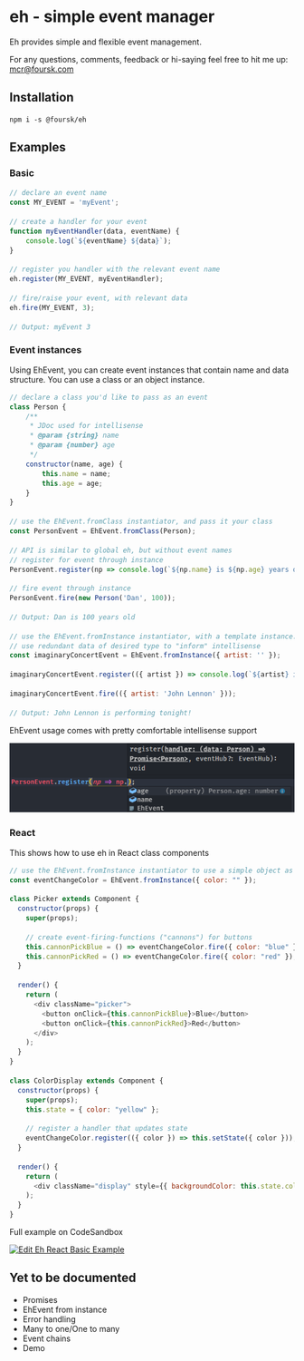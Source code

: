 # eh - simple event manager

Eh provides simple and flexible event management.

For any questions, comments, feedback or hi-saying feel free to hit me up:
mcr@foursk.com

## Installation
    npm i -s @foursk/eh

## Examples

### Basic
```javascript
// declare an event name
const MY_EVENT = 'myEvent';

// create a handler for your event
function myEventHandler(data, eventName) {
    console.log(`${eventName} ${data}`);
}

// register you handler with the relevant event name
eh.register(MY_EVENT, myEventHandler);

// fire/raise your event, with relevant data
eh.fire(MY_EVENT, 3);

// Output: myEvent 3
```

### Event instances
Using EhEvent, you can create event instances that contain name and data structure.
You can use a class or an object instance.
```javascript
// declare a class you'd like to pass as an event
class Person {
    /**
     * JDoc used for intellisense
     * @param {string} name 
     * @param {number} age 
     */
    constructor(name, age) {
        this.name = name;
        this.age = age;
    }
}

// use the EhEvent.fromClass instantiator, and pass it your class
const PersonEvent = EhEvent.fromClass(Person);

// API is similar to global eh, but without event names
// register for event through instance
PersonEvent.register(np => console.log(`${np.name} is ${np.age} years old`));

// fire event through instance
PersonEvent.fire(new Person('Dan', 100));

// Output: Dan is 100 years old

// use the EhEvent.fromInstance instantiator, with a template instance. 
// use redundant data of desired type to "inform" intellisense
const imaginaryConcertEvent = EhEvent.fromInstance({ artist: '' });

imaginaryConcertEvent.register(({ artist }) => console.log(`${artist} is performing tonight!`));

imaginaryConcertEvent.fire(({ artist: 'John Lennon' }));

// Output: John Lennon is performing tonight!
```

EhEvent usage comes with pretty comfortable intellisense support

![alt text](https://github.com/Foursk-main/eh/raw/master/examples/snips/ehEventIntellisense.png "Intellisense support")

### React
This shows how to use eh in React class components
```javascript
// use the EhEvent.fromInstance instantiator to use a simple object as an event template
const eventChangeColor = EhEvent.fromInstance({ color: "" });

class Picker extends Component {
  constructor(props) {
    super(props);

    // create event-firing-functions ("cannons") for buttons
    this.cannonPickBlue = () => eventChangeColor.fire({ color: "blue" });
    this.cannonPickRed = () => eventChangeColor.fire({ color: "red" });
  }

  render() {
    return (
      <div className="picker">
        <button onClick={this.cannonPickBlue}>Blue</button>
        <button onClick={this.cannonPickRed}>Red</button>
      </div>
    );
  }
}

class ColorDisplay extends Component {
  constructor(props) {
    super(props);
    this.state = { color: "yellow" };

    // register a handler that updates state
    eventChangeColor.register(({ color }) => this.setState({ color }));
  }

  render() {
    return (
      <div className="display" style={{ backgroundColor: this.state.color }} />
    );
  }
}
```
Full example on CodeSandbox

[![Edit Eh React Basic Example](https://codesandbox.io/static/img/play-codesandbox.svg)](https://codesandbox.io/s/r7vqw6qro)

## Yet to be documented
- Promises
- EhEvent from instance
- Error handling
- Many to one/One to many
- Event chains
- Demo